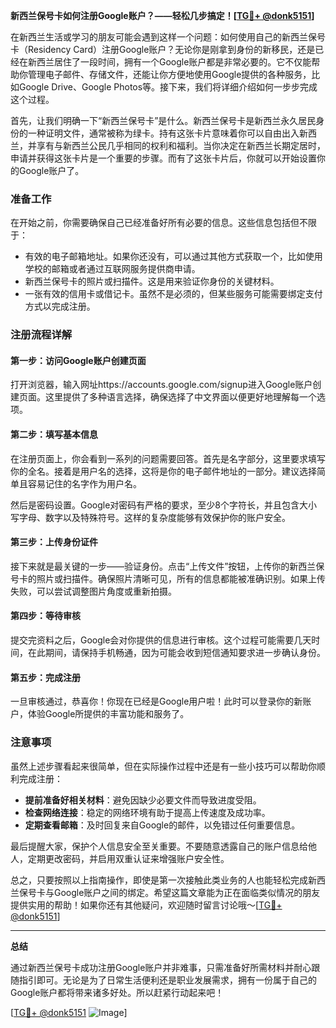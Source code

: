 **新西兰保号卡如何注册Google账户？——轻松几步搞定！[[TG💪+ @donk5151](https://t.me/s/donk5151)]**

在新西兰生活或学习的朋友可能会遇到这样一个问题：如何使用自己的新西兰保号卡（Residency Card）注册Google账户？无论你是刚拿到身份的新移民，还是已经在新西兰居住了一段时间，拥有一个Google账户都是非常必要的。它不仅能帮助你管理电子邮件、存储文件，还能让你方便地使用Google提供的各种服务，比如Google Drive、Google Photos等。接下来，我们将详细介绍如何一步步完成这个过程。

首先，让我们明确一下“新西兰保号卡”是什么。新西兰保号卡是新西兰永久居民身份的一种证明文件，通常被称为绿卡。持有这张卡片意味着你可以自由出入新西兰，并享有与新西兰公民几乎相同的权利和福利。当你决定在新西兰长期定居时，申请并获得这张卡片是一个重要的步骤。而有了这张卡片后，你就可以开始设置你的Google账户了。

### 准备工作

在开始之前，你需要确保自己已经准备好所有必要的信息。这些信息包括但不限于：

- 有效的电子邮箱地址。如果你还没有，可以通过其他方式获取一个，比如使用学校的邮箱或者通过互联网服务提供商申请。
- 新西兰保号卡的照片或扫描件。这是用来验证你身份的关键材料。
- 一张有效的信用卡或借记卡。虽然不是必须的，但某些服务可能需要绑定支付方式以完成注册。

### 注册流程详解

#### 第一步：访问Google账户创建页面

打开浏览器，输入网址https://accounts.google.com/signup进入Google账户创建页面。这里提供了多种语言选择，确保选择了中文界面以便更好地理解每一个选项。

#### 第二步：填写基本信息

在注册页面上，你会看到一系列的问题需要回答。首先是名字部分，这里要求填写你的全名。接着是用户名的选择，这将是你的电子邮件地址的一部分。建议选择简单且容易记住的名字作为用户名。

然后是密码设置。Google对密码有严格的要求，至少8个字符长，并且包含大小写字母、数字以及特殊符号。这样的复杂度能够有效保护你的账户安全。

#### 第三步：上传身份证件

接下来就是最关键的一步——验证身份。点击“上传文件”按钮，上传你的新西兰保号卡的照片或扫描件。确保照片清晰可见，所有的信息都能被准确识别。如果上传失败，可以尝试调整图片角度或重新拍摄。

#### 第四步：等待审核

提交完资料之后，Google会对你提供的信息进行审核。这个过程可能需要几天时间，在此期间，请保持手机畅通，因为可能会收到短信通知要求进一步确认身份。

#### 第五步：完成注册

一旦审核通过，恭喜你！你现在已经是Google用户啦！此时可以登录你的新账户，体验Google所提供的丰富功能和服务了。

### 注意事项

虽然上述步骤看起来很简单，但在实际操作过程中还是有一些小技巧可以帮助你顺利完成注册：

- **提前准备好相关材料**：避免因缺少必要文件而导致进度受阻。
- **检查网络连接**：稳定的网络环境有助于提高上传速度及成功率。
- **定期查看邮箱**：及时回复来自Google的邮件，以免错过任何重要信息。

最后提醒大家，保护个人信息安全至关重要。不要随意透露自己的账户信息给他人，定期更改密码，并启用双重认证来增强账户安全性。

总之，只要按照以上指南操作，即使是第一次接触此类业务的人也能轻松完成新西兰保号卡与Google账户之间的绑定。希望这篇文章能为正在面临类似情况的朋友提供实用的帮助！如果你还有其他疑问，欢迎随时留言讨论哦～[[TG💪+ @donk5151](https://t.me/s/donk5151)]

---

**总结**

通过新西兰保号卡成功注册Google账户并非难事，只需准备好所需材料并耐心跟随指引即可。无论是为了日常生活便利还是职业发展需求，拥有一份属于自己的Google账户都将带来诸多好处。所以赶紧行动起来吧！

[[TG💪+ @donk5151](https://t.me/s/donk5151) ![Image](https://i.postimg.cc/rwNCRYN7/Snipaste-2025-04-30-17-27-05.png)]